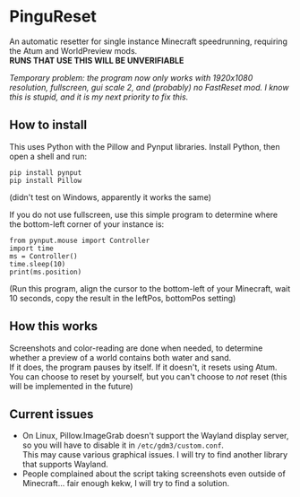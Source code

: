 # PinguReset

An automatic resetter for single instance Minecraft speedrunning, requiring the Atum and WorldPreview mods.  
**RUNS THAT USE THIS WILL BE UNVERIFIABLE**

*Temporary problem: the program now only works with 1920x1080 resolution, fullscreen, gui scale 2, and (probably) no FastReset mod. I know this is stupid, and it is my next priority to fix this.*

## How to install

This uses Python with the Pillow and Pynput libraries.
Install Python, then open a shell and run:
```
pip install pynput
pip install Pillow
```
(didn't test on Windows, apparently it works the same)

If you do not use fullscreen, use this simple program to determine where the bottom-left corner of your instance is:
```
from pynput.mouse import Controller
import time
ms = Controller()
time.sleep(10)
print(ms.position)
```
(Run this program, align the cursor to the bottom-left of your Minecraft, wait 10 seconds, copy the result in the leftPos, bottomPos setting)

## How this works

Screenshots and color-reading are done when needed, to determine whether a preview of a world contains both water and sand.  
If it does, the program pauses by itself. If it doesn't, it resets using Atum.  
You can choose to reset by yourself, but you can't choose to *not* reset (this will be implemented in the future)

## Current issues

- On Linux, Pillow.ImageGrab doesn't support the Wayland display server, so you will have to disable it in `/etc/gdm3/custom.conf`.  
This may cause various graphical issues. I will try to find another library that supports Wayland.
- People complained about the script taking screenshots even outside of Minecraft... fair enough kekw, I will try to find a solution.
